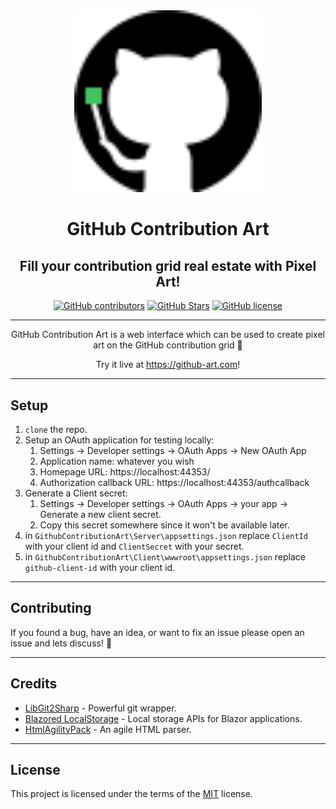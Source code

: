 <div align="center"> 

<img src="GithubContributionArt\Client\wwwroot\images\avatar.svg" alt="drawing" width="300px"/>

# GitHub Contribution Art

## Fill your contribution grid real estate with Pixel Art!

[![GitHub contributors](https://img.shields.io/github/contributors/mantinband/github-contribution-art)](https://GitHub.com/mantinband/github-contribution-art/graphs/contributors/) [![GitHub Stars](https://img.shields.io/github/stars/mantinband/github-contribution-art.svg)](https://github.com/mantinband/github-contribution-art/stargazers) [![GitHub license](https://img.shields.io/github/license/mantinband/github-contribution-art)](https://github.com/mantinband/github-contribution-art/blob/main/LICENSE)

</div>

---

<div align="center"> 
   
   GitHub Contribution Art is a web interface which can be used to create pixel art on the GitHub contribution grid 💪

   Try it live at https://github-art.com!

</div>
   
---

## Setup

1. `clone` the repo.
2. Setup an OAuth application for testing locally:
   1. Settings -> Developer settings -> OAuth Apps -> New OAuth App
   2. Application name: whatever you wish
   3. Homepage URL: https://localhost:44353/
   4. Authorization callback URL: https://localhost:44353/authcallback
3. Generate a Client secret:
   1. Settings -> Developer settings -> OAuth Apps -> your app -> Generate a new client secret.
   2. Copy this secret somewhere since it won't be available later.
4. in `GithubContributionArt\Server\appsettings.json` replace `ClientId` with your client id and `ClientSecret` with your secret.
5. in `GithubContributionArt\Client\wwwroot\appsettings.json` replace `github-client-id` with your client id.

---

## Contributing

If you found a bug, have an idea, or want to fix an issue please open an issue and lets discuss! 💪

---

## Credits

- [LibGit2Sharp](https://github.com/libgit2/libgit2sharp) - Powerful git wrapper.
- [Blazored LocalStorage](https://github.com/Blazored/LocalStorage) - Local storage APIs for Blazor applications.
- [HtmlAgilityPack](https://github.com/zzzprojects/html-agility-pack) - An agile HTML parser.

---

## License

This project is licensed under the terms of the [MIT](https://github.com/mantinband/github-contribution-art/blob/main/LICENSE) license.
